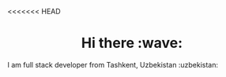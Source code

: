 <<<<<<< HEAD
<h1 align="center">Hi there :wave:</h1>
I am full stack developer from Tashkent, Uzbekistan :uzbekistan:
